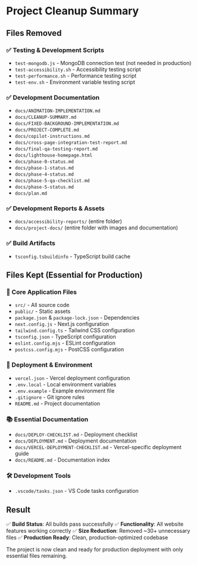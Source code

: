# Project Cleanup Summary

## Files Removed

### ✅ Testing & Development Scripts
- `test-mongodb.js` - MongoDB connection test (not needed in production)
- `test-accessibility.sh` - Accessibility testing script  
- `test-performance.sh` - Performance testing script
- `test-env.sh` - Environment variable testing script

### ✅ Development Documentation
- `docs/ANIMATION-IMPLEMENTATION.md`
- `docs/CLEANUP-SUMMARY.md`
- `docs/FIXED-BACKGROUND-IMPLEMENTATION.md`
- `docs/PROJECT-COMPLETE.md`
- `docs/copilot-instructions.md`
- `docs/cross-page-integration-test-report.md`
- `docs/final-qa-testing-report.md`
- `docs/lighthouse-homepage.html`
- `docs/phase-0-status.md`
- `docs/phase-1-status.md`
- `docs/phase-4-status.md`
- `docs/phase-5-qa-checklist.md`
- `docs/phase-5-status.md`
- `docs/plan.md`

### ✅ Development Reports & Assets
- `docs/accessibility-reports/` (entire folder)
- `docs/project-docs/` (entire folder with images and documentation)

### ✅ Build Artifacts
- `tsconfig.tsbuildinfo` - TypeScript build cache

## Files Kept (Essential for Production)

### 🚀 Core Application Files
- `src/` - All source code
- `public/` - Static assets
- `package.json` & `package-lock.json` - Dependencies
- `next.config.js` - Next.js configuration
- `tailwind.config.ts` - Tailwind CSS configuration
- `tsconfig.json` - TypeScript configuration
- `eslint.config.mjs` - ESLint configuration
- `postcss.config.mjs` - PostCSS configuration

### 🔧 Deployment & Environment
- `vercel.json` - Vercel deployment configuration
- `.env.local` - Local environment variables
- `.env.example` - Example environment file
- `.gitignore` - Git ignore rules
- `README.md` - Project documentation

### 📚 Essential Documentation
- `docs/DEPLOY-CHECKLIST.md` - Deployment checklist
- `docs/DEPLOYMENT.md` - Deployment documentation
- `docs/VERCEL-DEPLOYMENT-CHECKLIST.md` - Vercel-specific deployment guide
- `docs/README.md` - Documentation index

### 🛠️ Development Tools
- `.vscode/tasks.json` - VS Code tasks configuration

## Result
✅ **Build Status**: All builds pass successfully
✅ **Functionality**: All website features working correctly
✅ **Size Reduction**: Removed ~30+ unnecessary files
✅ **Production Ready**: Clean, production-optimized codebase

The project is now clean and ready for production deployment with only essential files remaining.
